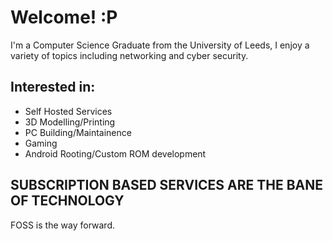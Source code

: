 # **Welcome! :P**

I'm a Computer Science Graduate from the University of Leeds, I enjoy a variety of topics including networking and cyber security. 

## Interested in:
- Self Hosted Services
- 3D Modelling/Printing
- PC Building/Maintainence
- Gaming
- Android Rooting/Custom ROM development

## SUBSCRIPTION BASED SERVICES ARE THE BANE OF TECHNOLOGY
FOSS is the way forward.
